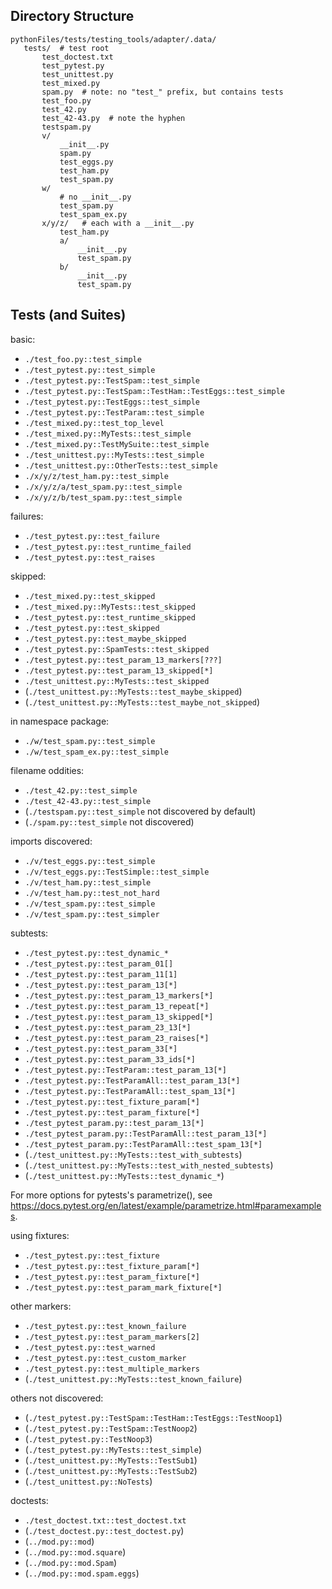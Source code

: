 ## Directory Structure

```
pythonFiles/tests/testing_tools/adapter/.data/
   tests/  # test root
       test_doctest.txt
       test_pytest.py
       test_unittest.py
       test_mixed.py
       spam.py  # note: no "test_" prefix, but contains tests
       test_foo.py
       test_42.py
       test_42-43.py  # note the hyphen
       testspam.py
       v/
           __init__.py
           spam.py
           test_eggs.py
           test_ham.py
           test_spam.py
       w/
           # no __init__.py
           test_spam.py
           test_spam_ex.py
       x/y/z/   # each with a __init__.py
           test_ham.py
           a/
               __init__.py
               test_spam.py
           b/
               __init__.py
               test_spam.py
```

## Tests (and Suites)

basic:

-   `./test_foo.py::test_simple`
-   `./test_pytest.py::test_simple`
-   `./test_pytest.py::TestSpam::test_simple`
-   `./test_pytest.py::TestSpam::TestHam::TestEggs::test_simple`
-   `./test_pytest.py::TestEggs::test_simple`
-   `./test_pytest.py::TestParam::test_simple`
-   `./test_mixed.py::test_top_level`
-   `./test_mixed.py::MyTests::test_simple`
-   `./test_mixed.py::TestMySuite::test_simple`
-   `./test_unittest.py::MyTests::test_simple`
-   `./test_unittest.py::OtherTests::test_simple`
-   `./x/y/z/test_ham.py::test_simple`
-   `./x/y/z/a/test_spam.py::test_simple`
-   `./x/y/z/b/test_spam.py::test_simple`

failures:

-   `./test_pytest.py::test_failure`
-   `./test_pytest.py::test_runtime_failed`
-   `./test_pytest.py::test_raises`

skipped:

-   `./test_mixed.py::test_skipped`
-   `./test_mixed.py::MyTests::test_skipped`
-   `./test_pytest.py::test_runtime_skipped`
-   `./test_pytest.py::test_skipped`
-   `./test_pytest.py::test_maybe_skipped`
-   `./test_pytest.py::SpamTests::test_skipped`
-   `./test_pytest.py::test_param_13_markers[???]`
-   `./test_pytest.py::test_param_13_skipped[*]`
-   `./test_unittest.py::MyTests::test_skipped`
-   (`./test_unittest.py::MyTests::test_maybe_skipped`)
-   (`./test_unittest.py::MyTests::test_maybe_not_skipped`)

in namespace package:

-   `./w/test_spam.py::test_simple`
-   `./w/test_spam_ex.py::test_simple`

filename oddities:

-   `./test_42.py::test_simple`
-   `./test_42-43.py::test_simple`
-   (`./testspam.py::test_simple` not discovered by default)
-   (`./spam.py::test_simple` not discovered)

imports discovered:

-   `./v/test_eggs.py::test_simple`
-   `./v/test_eggs.py::TestSimple::test_simple`
-   `./v/test_ham.py::test_simple`
-   `./v/test_ham.py::test_not_hard`
-   `./v/test_spam.py::test_simple`
-   `./v/test_spam.py::test_simpler`

subtests:

-   `./test_pytest.py::test_dynamic_*`
-   `./test_pytest.py::test_param_01[]`
-   `./test_pytest.py::test_param_11[1]`
-   `./test_pytest.py::test_param_13[*]`
-   `./test_pytest.py::test_param_13_markers[*]`
-   `./test_pytest.py::test_param_13_repeat[*]`
-   `./test_pytest.py::test_param_13_skipped[*]`
-   `./test_pytest.py::test_param_23_13[*]`
-   `./test_pytest.py::test_param_23_raises[*]`
-   `./test_pytest.py::test_param_33[*]`
-   `./test_pytest.py::test_param_33_ids[*]`
-   `./test_pytest.py::TestParam::test_param_13[*]`
-   `./test_pytest.py::TestParamAll::test_param_13[*]`
-   `./test_pytest.py::TestParamAll::test_spam_13[*]`
-   `./test_pytest.py::test_fixture_param[*]`
-   `./test_pytest.py::test_param_fixture[*]`
-   `./test_pytest_param.py::test_param_13[*]`
-   `./test_pytest_param.py::TestParamAll::test_param_13[*]`
-   `./test_pytest_param.py::TestParamAll::test_spam_13[*]`
-   (`./test_unittest.py::MyTests::test_with_subtests`)
-   (`./test_unittest.py::MyTests::test_with_nested_subtests`)
-   (`./test_unittest.py::MyTests::test_dynamic_*`)

For more options for pytests's parametrize(), see
https://docs.pytest.org/en/latest/example/parametrize.html#paramexamples.

using fixtures:

-   `./test_pytest.py::test_fixture`
-   `./test_pytest.py::test_fixture_param[*]`
-   `./test_pytest.py::test_param_fixture[*]`
-   `./test_pytest.py::test_param_mark_fixture[*]`

other markers:

-   `./test_pytest.py::test_known_failure`
-   `./test_pytest.py::test_param_markers[2]`
-   `./test_pytest.py::test_warned`
-   `./test_pytest.py::test_custom_marker`
-   `./test_pytest.py::test_multiple_markers`
-   (`./test_unittest.py::MyTests::test_known_failure`)

others not discovered:

-   (`./test_pytest.py::TestSpam::TestHam::TestEggs::TestNoop1`)
-   (`./test_pytest.py::TestSpam::TestNoop2`)
-   (`./test_pytest.py::TestNoop3`)
-   (`./test_pytest.py::MyTests::test_simple`)
-   (`./test_unittest.py::MyTests::TestSub1`)
-   (`./test_unittest.py::MyTests::TestSub2`)
-   (`./test_unittest.py::NoTests`)

doctests:

-   `./test_doctest.txt::test_doctest.txt`
-   (`./test_doctest.py::test_doctest.py`)
-   (`../mod.py::mod`)
-   (`../mod.py::mod.square`)
-   (`../mod.py::mod.Spam`)
-   (`../mod.py::mod.spam.eggs`)
